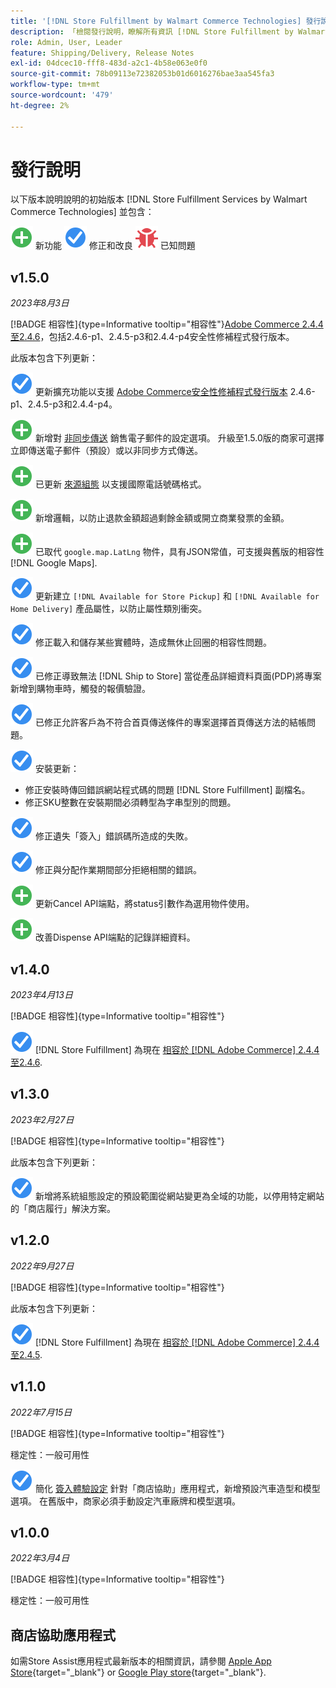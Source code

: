 ```yaml
---
title: '[!DNL Store Fulfillment by Walmart Commerce Technologies] 發行說明'
description: 「檢閱發行說明，瞭解所有資訊 [!DNL Store Fulfillment by Walmart Commerce Technologies] 發行版本。」
role: Admin, User, Leader
feature: Shipping/Delivery, Release Notes
exl-id: 04dcec10-fff8-483d-a2c1-4b58e063e0f0
source-git-commit: 78b09113e72382053b01d6016276bae3aa545fa3
workflow-type: tm+mt
source-wordcount: '479'
ht-degree: 2%

---
```


# 發行說明

以下版本說明說明的初始版本 [!DNL Store Fulfillment Services by Walmart Commerce Technologies] 並包含：

![新增](../assets/new.svg) 新功能
![已修正的問題](../assets/fix.svg) 修正和改良
![已知問題](../assets/bug.svg) 已知問題

## v1.5.0

*2023年8月3日*

[!BADGE 相容性]{type=Informative tooltip="相容性"}[Adobe Commerce 2.4.4至2.4.6](https://experienceleague.adobe.com/docs/commerce-operations/release/product-availability.html)，包括2.4.6-p1、2.4.5-p3和2.4.4-p4安全性修補程式發行版本。

此版本包含下列更新：

![新增](../assets/fix.svg) 更新擴充功能以支援 [Adobe Commerce安全性修補程式發行版本](https://experienceleague.adobe.com/docs/commerce-operations/release/notes/security-patches/overview.html) 2.4.6-p1、2.4.5-p3和2.4.4-p4。

![新增](../assets/new.svg)<!-- WMTP-918 --> 新增對 [非同步傳送](sales-emails.md) 銷售電子郵件的設定選項。 升級至1.5.0版的商家可選擇立即傳送電子郵件（預設）或以非同步方式傳送。

![新增](../assets/new.svg)<!-- WMTP-916--> 已更新 [來源組態](merchant-store-configuration.md) 以支援國際電話號碼格式。

![新增](../assets/new.svg) 新增邏輯，以防止退款金額超過剩餘金額或開立商業發票的金額。

![新增](../assets/new.svg)<!-- WMTP-882 --> 已取代 `google.map.LatLng` 物件，具有JSON常值，可支援與舊版的相容性 [!DNL Google Maps].

![已修正的問題](../assets/fix.svg)<!-- WMTP- --> 更新建立 `[!DNL Available for Store Pickup]` 和 `[!DNL Available for Home Delivery]` 產品屬性，以防止屬性類別衝突。

![已修正的問題](../assets/fix.svg)<!-- WMTP-915 --> 修正載入和儲存某些實體時，造成無休止回圈的相容性問題。

![已修正的問題](../assets/fix.svg)<!-- WMTP-921 --> 已修正導致無法 [!DNL Ship to Store] 當從產品詳細資料頁面(PDP)將專案新增到購物車時，觸發的報價驗證。

![已修正的問題](../assets/fix.svg)<!-- WMTP- 932 --> 已修正允許客戶為不符合首頁傳送條件的專案選擇首頁傳送方法的結帳問題。

![已修正的問題](../assets/fix.svg) 安裝更新：

- <!-- WMTP-880--> 修正安裝時傳回錯誤網站程式碼的問題 [!DNL Store Fulfillment] 副檔名。

- <!-- WMTP-878--> 修正SKU整數在安裝期間必須轉型為字串型別的問題。

![已修正的問題](../assets/fix.svg)<!-- WMTP-915--> 修正遺失「簽入」錯誤碼所造成的失敗。

![已修正的問題](../assets/fix.svg)<!-- WMTP-932 --> 修正與分配作業期間部分拒絕相關的錯誤。

![新增](../assets/new.svg)<!-- WMTP-953 --> 更新Cancel API端點，將status引數作為選用物件使用。

![新增](../assets/new.svg)<!-- WMTP-960 --> 改善Dispense API端點的記錄詳細資料。

## v1.4.0

*2023年4月13日*

[!BADGE 相容性]{type=Informative tooltip="相容性"}

![新增](../assets/fix.svg) [!DNL Store Fulfillment] 為現在 [相容於 [!DNL Adobe Commerce] 2.4.4至2.4.6](https://experienceleague.adobe.com/docs/commerce-operations/release/product-availability.html).


## v1.3.0

*2023年2月27日*

[!BADGE 相容性]{type=Informative tooltip="相容性"}

此版本包含下列更新：

![新增](../assets/fix.svg)<!-- WMTP-795 --> 新增將系統組態設定的預設範圍從網站變更為全域的功能，以停用特定網站的「商店履行」解決方案。

## v1.2.0

*2022年9月27日*

[!BADGE 相容性]{type=Informative tooltip="相容性"}

此版本包含下列更新：

![新增](../assets/fix.svg) [!DNL Store Fulfillment] 為現在 [相容於 [!DNL Adobe Commerce] 2.4.4至2.4.5](https://experienceleague.adobe.com/docs/commerce-operations/release/product-availability.html).


## v1.1.0

*2022年7月15日*

[!BADGE 相容性]{type=Informative tooltip="相容性"}

穩定性：一般可用性

![新增](../assets/fix.svg)<!-- WMTP-731 --> 簡化 [簽入體驗設定](check-in-experience-setup.md) 針對「商店協助」應用程式，新增預設汽車造型和模型選項。 在舊版中，商家必須手動設定汽車廠牌和模型選項。

## v1.0.0

*2022年3月4日*

[!BADGE 相容性]{type=Informative tooltip="相容性"}

穩定性：一般可用性

## 商店協助應用程式

如需Store Assist應用程式最新版本的相關資訊，請參閱 [Apple App Store](https://apps.apple.com/us/app/store-assist-by-walmart/id1609281539){target="_blank"} or [Google Play store](https://play.google.com/store/apps/details?id=com.walmart.faas.storeassist){target="_blank"}.
